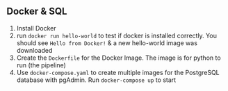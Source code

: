 ## Docker & SQL
1. Install Docker
2. run `docker run hello-world` to test if docker is installed correctly. You should see `Hello from Docker!` & a new hello-world image was downloaded
3. Create the `Dockerfile` for the Docker Image. The image is for python to run (the pipeline)
4. Use `docker-compose.yaml` to create multiple images for the PostgreSQL database with pgAdmin. Run `docker-compose up` to start
